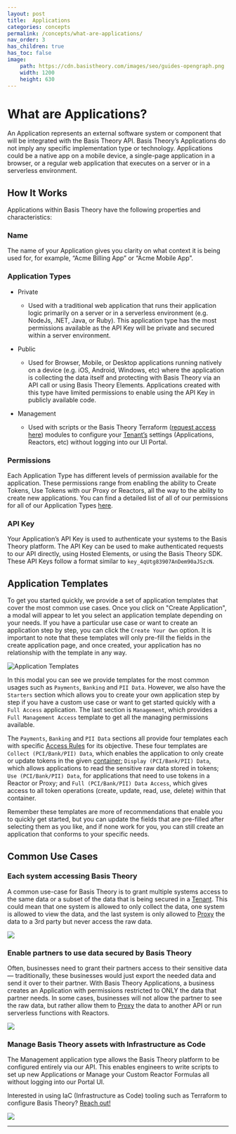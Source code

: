```yaml
---
layout: post
title:  Applications
categories: concepts
permalink: /concepts/what-are-applications/
nav_order: 3
has_children: true
has_toc: false
image:
    path: https://cdn.basistheory.com/images/seo/guides-opengraph.png
    width: 1200
    height: 630
---
```


# What are Applications?

An Application represents an external software system or component that will be integrated with the Basis Theory API.
Basis Theory’s Applications do not imply any specific implementation type or technology. 
Applications could be a native app on a mobile device, a single-page application in a browser, or a regular web application that executes on a server or in a serverless environment.

## How It Works

Applications within Basis Theory have the following properties and characteristics:

### Name

The name of your Application gives you clarity on what context it is being used for, for example, “Acme Billing App” or “Acme Mobile App”. 

### Application Types

- Private
    - Used with a traditional web application that runs their application logic primarily on a server or in a serverless environment (e.g. NodeJs, .NET, Java, or Ruby). This application type has the most permissions available as the API Key will be private and secured within a server environment.

- Public
    - Used for Browser, Mobile, or Desktop applications running natively on a device (e.g. iOS, Android, Windows, etc) where the application is collecting the data itself and protecting with Basis Theory via an API call or using Basis Theory Elements. Applications created with this type have limited permissions to enable using the API Key in publicly available code.

- Management
    - Used with scripts or the Basis Theory Terraform ([request access here](https://basistheory.com/contact)) modules to configure your [Tenant’s](https://developers.basistheory.com/concepts/tenants/) settings (Applications, Reactors, etc) without logging into our UI Portal.


### Permissions

Each Application Type has different levels of permission available for the application. These permissions range from enabling the ability to Create Tokens, Use Tokens with our Proxy or Reactors, all the way to the ability to create new applications. You can find a detailed list of all of our permissions for all of our Application Types [here](https://docs.basistheory.com/api-reference/#permissions-permission-types).


### API Key

Your Application’s API Key is used to authenticate your systems to the Basis Theory platform. The API Key can be used to make authenticated requests to our API directly, using Hosted Elements, or using the Basis Theory SDK. These API Keys follow a format similar to `key_4qUtg83907AnDem90aJSzcN`.

## Application Templates

To get you started quickly, we provide a set of application templates that cover the most common use cases. Once you click on
"Create Application", a modal will appear to let you select an application template depending on your needs. If you 
have a particular use case or want to create an application step by step, you can click the `Create Your Own` option. It
is important to note that these templates will only pre-fill the fields in the create application page, and once created,
your application has no relationship with the template in any way.

<img alt="Application Templates" src="/assets/images/concepts/application-templates.png">

In this modal you can see we provide templates for the most common usages such as `Payments`, `Banking` and `PII Data`.
However, we also have the `Starters` section which allows you to create your own application step by step if you have 
a custom use case or want to get started quickly with a `Full Access` application. The last section is `Management`, which 
provides a `Full Management Access` template to get all the managing permissions available.

The `Payments`, `Banking` and `PII Data` sections all provide four templates each with specific 
[Access Rules](https://developers.basistheory.com/concepts/what-are-access-rules/) for its objective. These four templates
are `Collect (PCI/Bank/PII) Data`, which enables the application to only create or update tokens in the given
[container](https://developers.basistheory.com/concepts/what-are-containers/); `Display (PCI/Bank/PII) Data`, which allows
applications to read the sensitive raw data stored in tokens; `Use (PCI/Bank/PII) Data`, for applications that need to use tokens 
in a Reactor or Proxy; and `Full (PCI/Bank/PII) Data Access`, which gives access to all token operations (create, update, read, use, delete)
within that container.

Remember these templates are more of recommendations that enable you to quickly get started, but you can update the fields
that are pre-filled after selecting them as you like, and if none work for you, you can still create an application
that conforms to your specific needs. 


## Common Use Cases

### Each system accessing Basis Theory

A common use-case for Basis Theory is to grant multiple systems access to the same data or a subset of the data that is being secured in a [Tenant](https://developers.basistheory.com/concepts/tenants/). This could mean that one system is allowed to only collect the data, one system is allowed to view the data, and the last system is only allowed to [Proxy](https://developers.basistheory.com/concepts/what-is-the-proxy/) the data to a 3rd party but never access the raw data.


<img src="/assets/images/concepts/applications_each_system.jpeg">

### Enable partners to use data secured by Basis Theory

Often, businesses need to grant their partners access to their sensitive data — traditionally, these businesses would just export the needed data and send it over to their partner. With Basis Theory Applications, a business creates an Application with permissions restricted to ONLY the data that partner needs. In some cases, businesses will not allow the partner to see the raw data, but rather allow them to [Proxy](https://developers.basistheory.com/concepts/what-is-the-proxy/) the data to another API or run serverless functions with Reactors.


<img src="/assets/images/concepts/applications_partners.jpeg">

### Manage Basis Theory assets with Infrastructure as Code

The Management application type allows the Basis Theory platform to be configured entirely via our API. This enables engineers to write scripts to set up new Applications or Manage your Custom Reactor Formulas all without logging into our Portal UI. 

Interested in using IaC (Infrastructure as Code) tooling such as Terraform to configure Basis Theory? [Reach out!](https://basistheory.com/contact)


<img src="/assets/images/concepts/applications_iac.jpeg">

---